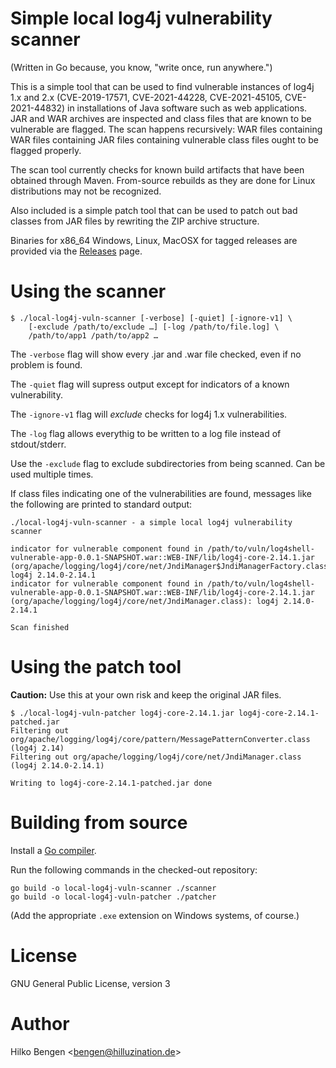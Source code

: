 
# Simple local log4j vulnerability scanner

(Written in Go because, you know, "write once, run anywhere.")

This is a simple tool that can be used to find vulnerable instances of 
log4j 1.x and 2.x (CVE-2019-17571, CVE-2021-44228, CVE-2021-45105, 
CVE-2021-44832) in installations of Java software such as web applications. 
JAR and WAR archives are inspected and class files that are known to be 
vulnerable are flagged. The scan happens recursively: WAR files containing 
WAR files containing JAR files containing vulnerable class files ought 
to be flagged properly.

The scan tool currently checks for known build artifacts that have
been obtained through Maven. From-source rebuilds as they are done for
Linux distributions may not be recognized.

Also included is a simple patch tool that can be used to patch out bad
classes from JAR files by rewriting the ZIP archive structure.

Binaries for x86_64 Windows, Linux, MacOSX for tagged releases are
provided via the
[Releases](https://github.com/hillu/local-log4j-vuln-scanner/releases)
page.

# Using the scanner

```
$ ./local-log4j-vuln-scanner [-verbose] [-quiet] [-ignore-v1] \
    [-exclude /path/to/exclude …] [-log /path/to/file.log] \
    /path/to/app1 /path/to/app2 …
```

The `-verbose` flag will show every .jar and .war file checked, even if no problem is found.

The `-quiet` flag will supress output except for indicators of a known vulnerability.

The `-ignore-v1` flag will _exclude_ checks for log4j 1.x vulnerabilities.

The `-log` flag allows everythig to be written to a log file instead of stdout/stderr.

Use the `-exclude` flag to exclude subdirectories from being scanned. Can be used multiple times.

If class files indicating one of the vulnerabilities are found,
messages like the following are printed to standard output:
``` console
./local-log4j-vuln-scanner - a simple local log4j vulnerability scanner

indicator for vulnerable component found in /path/to/vuln/log4shell-vulnerable-app-0.0.1-SNAPSHOT.war::WEB-INF/lib/log4j-core-2.14.1.jar (org/apache/logging/log4j/core/net/JndiManager$JndiManagerFactory.class): log4j 2.14.0-2.14.1
indicator for vulnerable component found in /path/to/vuln/log4shell-vulnerable-app-0.0.1-SNAPSHOT.war::WEB-INF/lib/log4j-core-2.14.1.jar (org/apache/logging/log4j/core/net/JndiManager.class): log4j 2.14.0-2.14.1

Scan finished
```

# Using the patch tool

**Caution:** Use this at your own risk and keep the original JAR files.
```
$ ./local-log4j-vuln-patcher log4j-core-2.14.1.jar log4j-core-2.14.1-patched.jar
Filtering out org/apache/logging/log4j/core/pattern/MessagePatternConverter.class (log4j 2.14)
Filtering out org/apache/logging/log4j/core/net/JndiManager.class (log4j 2.14.0-2.14.1)

Writing to log4j-core-2.14.1-patched.jar done
```

# Building from source

Install a [Go compiler](https://golang.org/dl).

Run the following commands in the checked-out repository:
```
go build -o local-log4j-vuln-scanner ./scanner
go build -o local-log4j-vuln-patcher ./patcher
```
(Add the appropriate `.exe` extension on Windows systems, of course.)

# License

GNU General Public License, version 3

# Author

Hilko Bengen <<bengen@hilluzination.de>>

